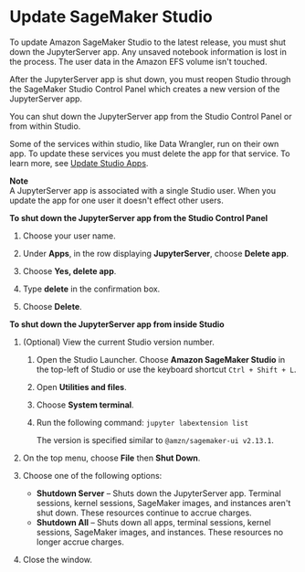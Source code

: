 # Update SageMaker Studio<a name="studio-tasks-update-studio"></a>

To update Amazon SageMaker Studio to the latest release, you must shut down the JupyterServer app\. Any unsaved notebook information is lost in the process\. The user data in the Amazon EFS volume isn't touched\.

After the JupyterServer app is shut down, you must reopen Studio through the SageMaker Studio Control Panel which creates a new version of the JupyterServer app\.

You can shut down the JupyterServer app from the Studio Control Panel or from within Studio\.

Some of the services within studio, like Data Wrangler, run on their own app\. To update these services you must delete the app for that service\. To learn more, see [Update Studio Apps](studio-tasks-update-apps.md)\.

**Note**  
A JupyterServer app is associated with a single Studio user\. When you update the app for one user it doesn't effect other users\.

**To shut down the JupyterServer app from the Studio Control Panel**

1. Choose your user name\.

1. Under **Apps**, in the row displaying **JupyterServer**, choose **Delete app**\.

1. Choose **Yes, delete app**\.

1. Type **delete** in the confirmation box\.

1. Choose **Delete**\.

**To shut down the JupyterServer app from inside Studio**

1. \(Optional\) View the current Studio version number\.

   1. Open the Studio Launcher\. Choose **Amazon SageMaker Studio** in the top\-left of Studio or use the keyboard shortcut `Ctrl + Shift + L`\.

   1. Open **Utilities and files**\.

   1. Choose **System terminal**\.

   1. Run the following command: `jupyter labextension list`

      The version is specified similar to `@amzn/sagemaker-ui v2.13.1`\.

1. On the top menu, choose **File** then **Shut Down**\.

1. Choose one of the following options:
   + **Shutdown Server** – Shuts down the JupyterServer app\. Terminal sessions, kernel sessions, SageMaker images, and instances aren't shut down\. These resources continue to accrue charges\.
   + **Shutdown All** – Shuts down all apps, terminal sessions, kernel sessions, SageMaker images, and instances\. These resources no longer accrue charges\.

1. Close the window\.